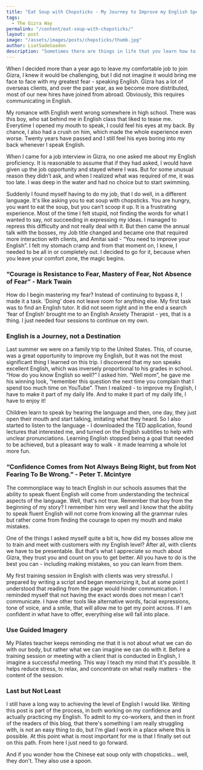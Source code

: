 ```yaml
---
title: "Eat Soup with Chopsticks - My Journey to Improve my English Speaking. "
tags:
  - The Gizra Way
permalink: "/content/eat-soup-with-chopsticks/"
layout: post  
image: "/assets/images/posts/chopsticks/thumb.jpg"   
author: LiatSadeSaadon  
description: "Sometimes there are things in life that you learn how to work around, and then one day something happens that forces you to face up to your weaknesses and grow up."
---
```




When I decided more than a year ago to leave my comfortable job to join Gizra, I knew it would be challenging, but I did not imagine it would bring me face to face with my greatest fear - speaking English. Gizra has a lot of overseas clients, and over the past year, as we become more distributed, most of our new hires have joined from abroad. Obviously, this requires communicating in English.  

My romance with English went wrong somewhere in high school. There was this boy, who sat behind me in English class that liked to tease me. Everytime I opened my mouth to speak, I could feel his eyes at my back. By chance, I also had a crush on him, which made the whole experience even worse. Twenty years have passed and I still feel his eyes boring into my back whenever I speak English.  

When I came for a job interview in Gizra, no one asked me about my English proficiency. It is reasonable to assume that if they had asked, I would have given up the job opportunity and stayed where I was. But for some unusual reason they didn’t ask, and when I realized what was required of me, it was too late. I was deep in the water and had no choice but to start swimming.  

Suddenly I found myself having to do my job, that I do well, in a different language. It's like asking you to eat soup with chopsticks. You are hungry, you want to eat the soup, but you can’t scoop it up. It is a frustrating experience. Most of the time I felt stupid, not finding the words for what I wanted to say, not succeeding in expressing my ideas. I managed to repress this difficulty and not really deal with it. But then came the annual talk with the bosses, my Job title changed and became one that required more interaction with clients, and Amitai said - “You need to improve your English”. I felt my stomach cramp and from that moment on, I knew, I needed to be all in or completely out. I decided to go for it, because when you leave your comfort zone, the magic begins.  


### “Courage is Resistance to Fear, Mastery of Fear, Not Absence of Fear” - Mark Twain
How do I begin mastering my fear? Instead of continuing to bypass it, I made it a task. ‘Doing’ does not leave room for anything else. My first task was to find an English tutor. It did not seem right and in the end a search ‘fear of English’ brought me to an English Anxiety Therapist - yes, that is a thing. I just needed four sessions to continue on my own.  

### English is a Journey, not a Destination
Last summer we were on a family trip to the United States. This, of course, was a great opportunity to improve my English, but it was not the most significant thing I learned on this trip. I discovered that my son speaks excellent English, which was inversely proportional to his grades in school. “How do you know English so well?” I asked him. “Well mom”, he gave me his winning look, “remember this question the next time you complain that I spend too much time on YouTube”. Then I realized - to improve my English, I have to make it part of my daily life. And to make it part of my daily life, I have to enjoy it!    

Children learn to speak by hearing the language and then, one day, they just open their mouth and start talking, imitating what they heard. So I also started to listen to the language - I downloaded the TED application, found lectures that interested me, and turned on the English subtitles to help with unclear pronunciations. Learning English stopped being a goal that needed to be achieved, but a pleasant way to walk - it made learning a whole lot more fun.  

### “Confidence Comes from Not Always Being Right, but from Not Fearing To Be Wrong.” - Peter T. Mcintyre
The commonplace way to teach English in our schools assumes that the ability to speak fluent English will come from understanding the technical aspects of the language. Well, that's not true. Remember that boy from the beginning of my story? I remember him very well and I know that the ability to speak fluent English will not come from knowing all the grammar rules but rather come from finding the courage to open my mouth and make mistakes.  

One of the things I asked myself quite a bit is, how did my bosses allow me to train and meet with customers with my English level? After all, with clients we have to be presentable. But that's what I appreciate so much about Gizra, they trust you and count on you to get better. All you have to do is the best you can - including making mistakes, so you can learn from them.  

My first training session in English with clients was very stressful. I prepared by writing a script and began memorizing it, but at some point I understood that reading from the page would hinder communication.  I reminded myself that not having the exact words does not mean I can’t communicate. I have other tools like alternative words, facial expressions, tone of voice, and a smile, that will allow me to get my point across.  If I am confident in what have to offer, everything else will fall into place.  

### Use Guided Imagery
My Pilates teacher keeps reminding me that it is not about what we can do with our body, but rather what we can imagine we can do with it. Before a training session or meeting with a client that is conducted in English, I imagine a successful meeting. This way I teach my mind that it's possible. It helps reduce stress, to relax, and concentrate on what really matters  - the content of the session.  

### Last but Not Least
I still have a long way to achieving the level of English I would like. Writing this post is part of the process, in both working on my confidence and actually practicing my English. To admit to my co-workers, and then in front of the readers of this blog, that there's something I am really struggling with, is not an easy thing to do, but I'm glad I work in a place where this is possible.  At this point what is most important for me is that I finally set out on this path. From here I just need to go forward.  

And if you wonder how the Chinese eat soup only with chopsticks... well, they don't. They also use a spoon.
